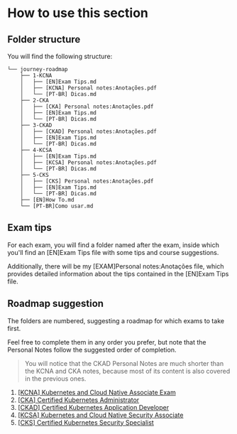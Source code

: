 # How to use this section

## Folder structure
You will find the following structure:
```code
└── journey-roadmap
    ├── 1-KCNA
    │   ├── [EN]Exam Tips.md
    │   ├── [KCNA] Personal notes:Anotações.pdf
    │   └── [PT-BR] Dicas.md
    ├── 2-CKA
    │   ├── [CKA] Personal notes:Anotações.pdf
    │   ├── [EN]Exam Tips.md
    │   └── [PT-BR] Dicas.md
    ├── 3-CKAD
    │   ├── [CKAD] Personal notes:Anotações.pdf
    │   ├── [EN]Exam Tips.md
    │   └── [PT-BR] Dicas.md
    ├── 4-KCSA
    │   ├── [EN]Exam Tips.md
    │   ├── [KCSA] Personal notes:Anotações.pdf
    │   └── [PT-BR] Dicas.md
    ├── 5-CKS
    │   ├── [CKS] Personal notes:Anotações.pdf
    │   ├── [EN]Exam Tips.md
    │   └── [PT-BR] Dicas.md
    ├── [EN]How To.md
    └── [PT-BR]Como usar.md
``` 

## Exam tips
For each exam, you will find a folder named after the exam, inside which you'll find an [EN]Exam Tips file with some tips and course suggestions.

Additionally, there will be my [EXAM]Personal notes:Anotações file, which provides detailed information about the tips contained in the [EN]Exam Tips file.

## Roadmap suggestion

The folders are numbered, suggesting a roadmap for which exams to take first.

Feel free to complete them in any order you prefer, but note that the Personal Notes follow the suggested order of completion.

> You will notice that the CKAD Personal Notes are much shorter than the KCNA and CKA notes, because most of its content is also covered in the previous ones.

1. [[KCNA] Kubernetes and Cloud Native Associate Exam](1-KCNA/[EN]Exam%20Tips.md)
2. [[CKA] Certified Kubernetes Administrator](2-CKA/[EN]Exam%20Tips.md)
3. [[CKAD] Certified Kubernetes Application Developer](3-CKAD/[EN]Exam%20Tips.md)
4. [[KCSA] Kubernetes and Cloud Native Security Associate](4-KCSA/[EN]Exam%20Tips.md)
5. [[CKS] Certified Kubernetes Security Specialist](5-CKS/[EN]Exam%20Tips.md)